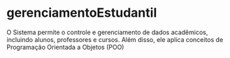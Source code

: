 # gerenciamentoEstudantil
O Sistema permite o controle e gerenciamento de dados acadêmicos, incluindo alunos, professores e cursos. Além disso, ele aplica conceitos de Programação Orientada a Objetos (POO)

